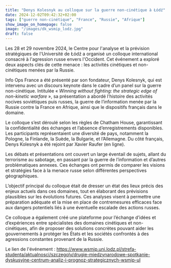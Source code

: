 ```yaml
---
title: "Denys Kolesnyk au colloque sur la guerre non-cinétique à Łódź"
date: 2024-12-02T09:42:32+02:00
tags: ["guerre non-cinétique", "France", "Russie", "Afrique"]
show_image_on_homepage: false
image: "/images/dk_wsmip_lodz.jpg"
draft: false
---
```


Les 28 et 29 novembre 2024, le Centre pour l'analyse et la prévision stratégiques de l'Université de Łódź a organisé un colloque international consacré à l'agression russe envers l'Occident. Cet événement a exploré deux aspects clés de cette menace : les activités cinétiques et non-cinétiques menées par la Russie.

Info Ops France a été présenté par son fondateur, Denys Kolesnyk, qui est intervenu avec un discours keynote dans le cadre d’un panel sur la guerre non-cinétique. Intitulée « *Winning without fighting: the strategic edge of non-kinetic warfare* », sa présentation a abordé l’histoire des activités nocives soviétiques puis russes, la guerre de l’information menée par la Russie contre la France en Afrique, ainsi que le dispositifs français dans le domaine.

Le colloque s’est déroulé selon les règles de Chatham House, garantissant la confidentialité des échanges et l’absence d’enregistrements disponibles. Les participants représentaient une diversité de pays, notamment la Pologne, la Finlande, la Suède, la Bulgarie, et l’Allemagne. Du côté français, Denys Kolesnyk a été rejoint par Xavier Raufer (en ligne).

Les débats et présentations ont couvert un large éventail de sujets, allant du terrorisme au sabotage, en passant par la guerre de l’information et d’autres problématiques annexes. Ces échanges ont permis de comparer les visions et stratégies face à la menace russe selon différentes perspectives géographiques.

L’objectif principal du colloque était de dresser un état des lieux précis des enjeux actuels dans ces domaines, tout en élaborant des prévisions plausibles sur les évolutions futures. Ces analyses visent à permettre une préparation adéquate et la mise en place de contremesures efficaces face aux dangers potentiels liés à une éventuelle escalade des actions russes.

Ce colloque a également créé une plateforme pour l’échange d’idées et d’expériences entre spécialistes des domaines cinétiques et non-cinétiques, afin de proposer des solutions concrètes pouvant aider les gouvernements à protéger les États et les sociétés confrontés à des agressions constantes provenant de la Russie.

Le lien de l'événement : https://www.wsmip.uni.lodz.pl/strefa-studenta/aktualnosci/szczegoly/drugie-miedzynarodowe-spotkanie-dyskusyjne-centrum-analiz-i-prognoz-strategicznych-wsmip-ul